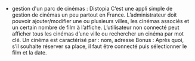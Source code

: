 - gestion d'un parc de cinémas : Distopia
C’est une appli simple de gestion de cinémas un peu partout en France. L’administrateur doit pouvoir 
ajouter/modifier une ou plusieurs villes, les cinémas associés et un certain nombre de film à l’affiche.
L’utilisateur non connecté peut afficher tous les cinémas d’une ville ou rechercher un cinéma par mot 
clé.
Un cinéma est caractérisé par : nom, adresse
Bonus : Après quoi, s’il souhaite réserver sa place, il faut être connecté puis sélectionner le film et la 
date.
